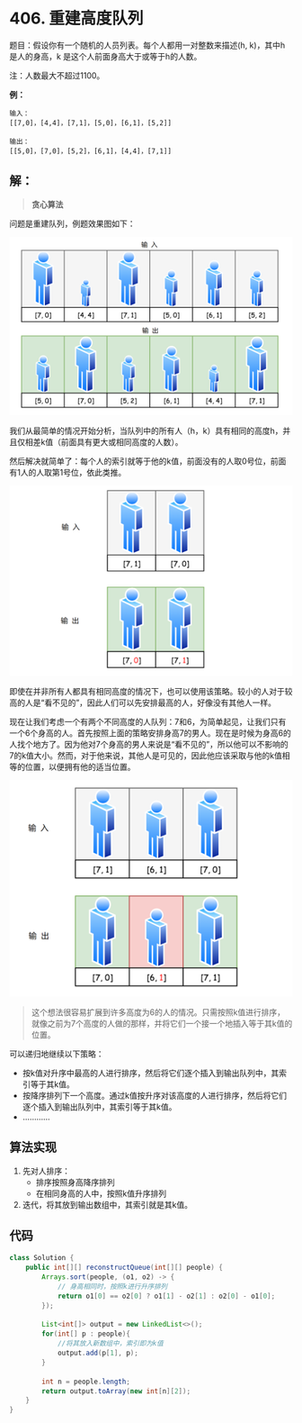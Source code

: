 # 406. 重建高度队列

题目：假设你有一个随机的人员列表。每个人都用一对整数来描述(h, k)，其中h 是人的身高，k 是这个人前面身高大于或等于h的人数。

注：人数最大不超过1100。

**例：**

```
输入：
[[7,0]，[4,4]，[7,1]，[5,0]，[6,1]，[5,2]]

输出：
[[5,0]，[7,0]，[5,2]，[6,1]，[4,4]，[7,1]]
```

## 解：

> **贪心算法**

问题是重建队列，例题效果图如下：

![](./image/input.png)

我们从最简单的情况开始分析，当队列中的所有人（h，k）具有相同的高度h，并且仅相差k值（前面具有更大或相同高度的人数）。

然后解决就简单了：每个人的索引就等于他的k值，前面没有的人取0号位，前面有1人的人取第1号位，依此类推。

![](./image/same.png)

即使在并非所有人都具有相同高度的情况下，也可以使用该策略。较小的人对于较高的人是“看不见的”，因此人们可以先安排最高的人，好像没有其他人一样。

现在让我们考虑一个有两个不同高度的人队列：7和6，为简单起见，让我们只有一个6个身高的人。首先按照上面的策略安排身高7的男人。现在是时候为身高6的人找个地方了。因为他对7个身高的男人来说是“看不见的”，所以他可以不影响的7的k值大小。然而，对于他来说，其他人是可见的，因此他应该采取与他的k值相等的位置，以便拥有他的适当位置。

![](./image/two.png)

> 这个想法很容易扩展到许多高度为6的人的情况。只需按照k值进行排序，就像之前为7个高度的人做的那样，并将它们一个接一个地插入等于其k值的位置。

可以递归地继续以下策略：

- 按k值对升序中最高的人进行排序，然后将它们逐个插入到输出队列中，其索引等于其k值。
- 按降序排列下一个高度。通过k值按升序对该高度的人进行排序，然后将它们逐个插入到输出队列中，其索引等于其k值。
- …………

## 算法实现

1. 先对人排序：
    - 排序按照身高降序排列
    - 在相同身高的人中，按照k值升序排列
2. 迭代，将其放到输出数组中，其索引就是其k值。

## 代码

```java
class Solution {
    public int[][] reconstructQueue(int[][] people) {
        Arrays.sort(people, (o1, o2) -> {
            // 身高相同时，按照k进行升序排列
            return o1[0] == o2[0] ? o1[1] - o2[1] : o2[0] - o1[0];
        });

        List<int[]> output = new LinkedList<>();
        for(int[] p : people){
            //将其放入新数组中，索引即为k值
            output.add(p[1], p);
        }

        int n = people.length;
        return output.toArray(new int[n][2]);
    }
}
```


